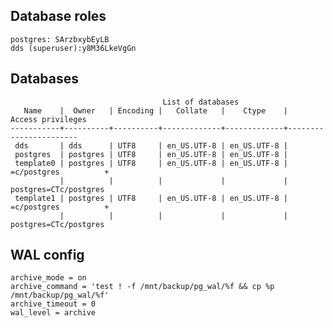 <link rel='stylesheet' href='markdown9.css'/>

Database roles
--------------

    postgres: SArzbxybEyLB
    dds (superuser):y8M36LkeVgGn

Databases
---------
                                      List of databases
       Name    |  Owner   | Encoding |   Collate   |    Ctype    |   Access privileges   
    -----------+----------+----------+-------------+-------------+-----------------------
     dds       | dds      | UTF8     | en_US.UTF-8 | en_US.UTF-8 | 
     postgres  | postgres | UTF8     | en_US.UTF-8 | en_US.UTF-8 | 
     template0 | postgres | UTF8     | en_US.UTF-8 | en_US.UTF-8 | =c/postgres          +
               |          |          |             |             | postgres=CTc/postgres
     template1 | postgres | UTF8     | en_US.UTF-8 | en_US.UTF-8 | =c/postgres          +
               |          |          |             |             | postgres=CTc/postgres

WAL config
----------

    archive_mode = on
    archive_command = 'test ! -f /mnt/backup/pg_wal/%f && cp %p /mnt/backup/pg_wal/%f'
    archive_timeout = 0
    wal_level = archive
